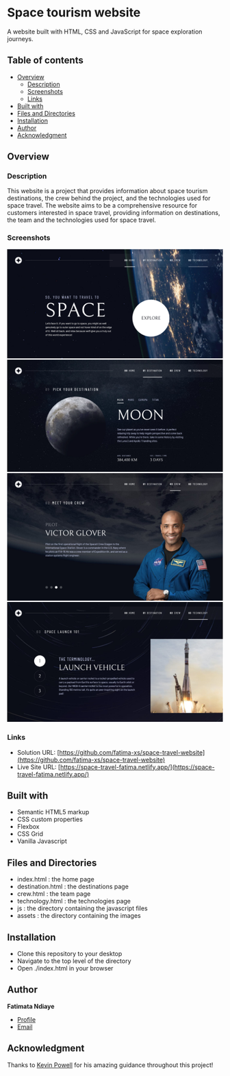 # Space tourism website
A website built with HTML, CSS and JavaScript for space exploration journeys.

## Table of contents
- [Overview](#overview)
  - [Description](#description)
  - [Screenshots](#screenshots)
  - [Links](#links)
- [Built with](#built-with)
- [Files and Directories](#files-and-directories)
- [Installation](#installation)
- [Author](#author)
- [Acknowledgment](#acknowledgment)


## Overview

### Description
This website is a project that provides information about space tourism destinations, the crew behind the project, and the technologies used for space travel. The website aims to be a comprehensive resource for customers interested in space travel, providing information on destinations, the team and the technologies used for space travel.

### Screenshots
![Homepage Screenshot](./assets/screenshots/homepage.png)
![Destinations Page Screenshot](./assets/screenshots/destinations_page.png)
![Crew Page Screenshot](./assets/screenshots/crew_page.png)
![Technology Page Screenshot](./assets/screenshots/technology_page.png)

### Links

- Solution URL: [https://github.com/fatima-xs/space-travel-website](https://github.com/fatima-xs/space-travel-website)
- Live Site URL: [https://space-travel-fatima.netlify.app/](https://space-travel-fatima.netlify.app/)

## Built with

- Semantic HTML5 markup
- CSS custom properties
- Flexbox
- CSS Grid
- Vanilla Javascript

## Files and Directories
- index.html : the home page
- destination.html : the destinations page
- crew.html : the team page
- technology.html : the technologies page
- js : the directory containing the javascript files
- assets : the directory containing the images

## Installation
- Clone this repository to your desktop
- Navigate to the top level of the directory
- Open ./index.html in your browser

## Author
**Fatimata Ndiaye**
- [Profile](https://github.com/fatima-xs "Fatimata Ndiaye") 
- [Email](mailto:fatimanndiaye@gmail.com?subject=Hi "Hi!")

## Acknowledgment
Thanks to [Kevin Powell](https://github.com/kevin-powell) for his amazing guidance throughout this project!



